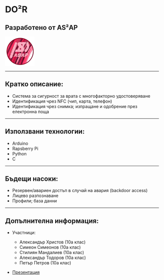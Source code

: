 # DO²R
## Разработено от AS²AP
![ASAP LOGO](/Assets/logo.webp)
***
## Кратко описание:
* Система за сигурност за врата с многофакторно удостоверяване
* Идентификация чрез NFC (чип, карта, телефон)
* Идентификация чрез снимка; изпращане и одобрение през електронна поща
***
## Използвани технологии:
* Arduino
* Rapsberry Pi
* Python
* C
***
## Бъдещи насоки:
* Резервен/авариен достъп в случай на авария (backdoor access)
* Лицево разпознаване
* Профили; база данни
***
## Допълнителна информация:
* Участници:
    * Александър Христов (10а клас)
    * Симеон Симеонов (10а клас)
    * Стилиян Мандалиев (10а клас)
    * Александър Тодоров (10а клас)
    * Петър Петров (10а клас)
    
* [Презентация](https://docs.google.com/presentation/d/1znDOUy1U21nCcR4m3fBGkgL194KhiDht/edit#slide=id.p2)
